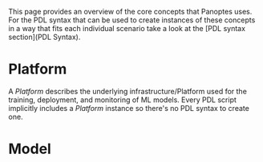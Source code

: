 This page provides an overview of the core concepts that Panoptes uses. For the PDL syntax that can be used to create instances of these concepts in a way that fits each individual scenario take a look at the [PDL syntax section](PDL Syntax).

# Platform
A _Platform_ describes the underlying infrastructure/Platform used for the training, deployment, and monitoring of ML models. Every PDL script implicitly includes a _Platform_ instance so there's no PDL syntax to create one.

# Model

